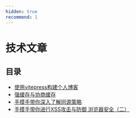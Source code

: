 ```yaml
---
hidden: true
recommend: 1
---
```

# 技术文章

## 目录
* [使用vitepress构建个人博客](./building-blog-with-vitepress.md)
* [强缓存与协商缓存](./strong-caching-and-negotiated-caching.md)
* [手摸手带你深入了解同源策略](./same-origin-policy.md)
* [手摸手带你进行XSS攻击与防御 浏览器安全（二）](./xss.md)
